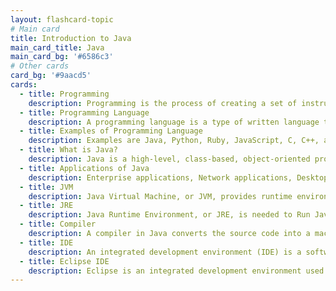 ```yaml
---
layout: flashcard-topic
# Main card
title: Introduction to Java
main_card_title: Java
main_card_bg: '#6586c3'
# Other cards
card_bg: '#9aacd5'
cards:
  - title: Programming
    description: Programming is the process of creating a set of instructions that tell a computer how to perform a particular task
  - title: Programming Language
    description: A programming language is a type of written language that tells computers what to do. 
  - title: Examples of Programming Language
    description: Examples are Java, Python, Ruby, JavaScript, C, C++, and C#. Programming languages are used to write all computer programs and computer software.
  - title: What is Java?
    description: Java is a high-level, class-based, object-oriented programming language that is designed to have as few implementation dependencies as possible.
  - title: Applications of Java
    description: Enterprise applications, Network applications, Desktop applications, Web applications, Games, Android app, and many more.
  - title: JVM
    description: Java Virtual Machine, or JVM, provides runtime environment in which Java bytecode can be loaded, verifies, and executed
  - title: JRE
    description: Java Runtime Environment, or JRE, is needed to Run Java Programs. JRE = JVM + Libraries + Other Components.
  - title: Compiler
    description: A compiler in Java converts the source code into a machine-code or bytecode code, and that is then executed. It is platform-independent.
  - title: IDE
    description: An integrated development environment (IDE) is a software application that helps programmers develop software code efficiently.
  - title: Eclipse IDE
    description: Eclipse is an integrated development environment used by programmers to develop software.
---
```

